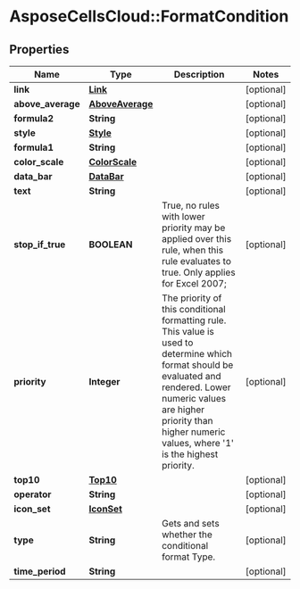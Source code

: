 # AsposeCellsCloud::FormatCondition

## Properties
Name | Type | Description | Notes
------------ | ------------- | ------------- | -------------
**link** | [**Link**](Link.md) |  | [optional] 
**above_average** | [**AboveAverage**](AboveAverage.md) |  | [optional] 
**formula2** | **String** |  | [optional] 
**style** | [**Style**](Style.md) |  | [optional] 
**formula1** | **String** |  | [optional] 
**color_scale** | [**ColorScale**](ColorScale.md) |  | [optional] 
**data_bar** | [**DataBar**](DataBar.md) |  | [optional] 
**text** | **String** |  | [optional] 
**stop_if_true** | **BOOLEAN** | True, no rules with lower priority may be applied over this rule, when this     rule evaluates to true.  Only applies for Excel 2007; | [optional] 
**priority** | **Integer** | The priority of this conditional formatting rule. This value is used to determine     which format should be evaluated and rendered. Lower numeric values are higher     priority than higher numeric values, where &#39;1&#39; is the highest priority. | [optional] 
**top10** | [**Top10**](Top10.md) |  | [optional] 
**operator** | **String** |  | [optional] 
**icon_set** | [**IconSet**](IconSet.md) |  | [optional] 
**type** | **String** | Gets and sets whether the conditional format Type.              | [optional] 
**time_period** | **String** |  | [optional] 


